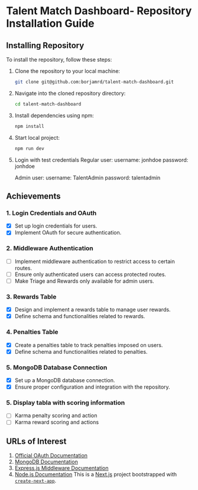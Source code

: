 # Talent Match Dashboard- Repository Installation Guide

## Installing Repository

To install the repository, follow these steps:

1. Clone the repository to your local machine:

   ```bash
   git clone git@github.com:borjamrd/talent-match-dashboard.git
   ```

2. Navigate into the cloned repository directory:

   ```bash
   cd talent-match-dashboard
   ```

3. Install dependencies using npm:

   ```bash
   npm install
   ```

4. Start local project:

   ```bash
   npm run dev
   ```

5. Login with test credentials
   Regular user:
   username: jonhdoe
   password: jonhdoe

   Admin user:
   username: TalentAdmin
   password: talentadmin

## Achievements

### 1. Login Credentials and OAuth

- [x] Set up login credentials for users.
- [x] Implement OAuth for secure authentication.

### 2. Middleware Authentication

- [ ] Implement middleware authentication to restrict access to certain routes.
- [ ] Ensure only authenticated users can access protected routes.
- [ ] Make Triage and Rewards only available for admin users.

### 3. Rewards Table

- [x] Design and implement a rewards table to manage user rewards.
- [x] Define schema and functionalities related to rewards.

### 4. Penalties Table

- [x] Create a penalties table to track penalties imposed on users.
- [x] Define schema and functionalities related to penalties.

### 5. MongoDB Database Connection

- [x] Set up a MongoDB database connection.
- [x] Ensure proper configuration and integration with the repository.

### 5. Display tabla with scoring information

- [ ] Karma penalty scoring and action
- [ ] Karma reward scoring and actions

## URLs of Interest

1. [Official OAuth Documentation](https://oauth.net/)
2. [MongoDB Documentation](https://docs.mongodb.com/)
3. [Express.js Middleware Documentation](https://expressjs.com/en/guide/using-middleware.html)
4. [Node.js Documentation](https://nodejs.org/en/docs/)
   This is a [Next.js](https://nextjs.org/) project bootstrapped with [`create-next-app`](https://github.com/vercel/next.js/tree/canary/packages/create-next-app).
